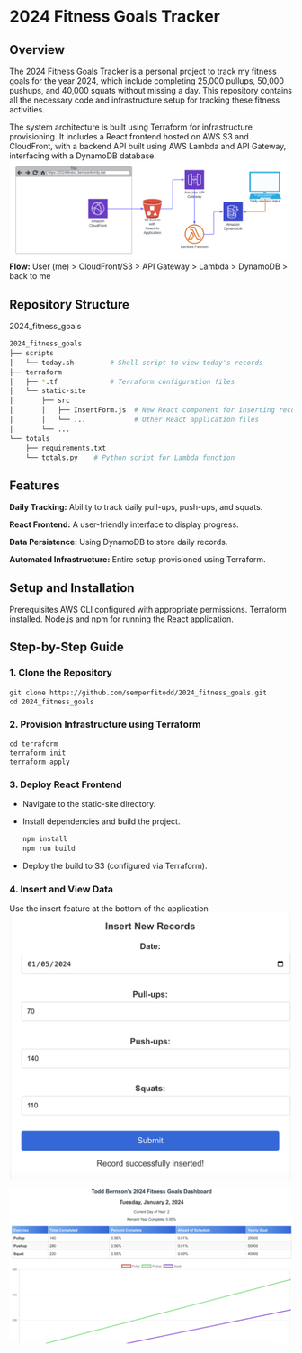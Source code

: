 # 2024 Fitness Goals Tracker
## Overview
The 2024 Fitness Goals Tracker is a personal project to track my fitness goals for the year 2024, which include completing 25,000 pullups, 50,000 pushups, and 40,000 squats without missing a day. This repository contains all the necessary code and infrastructure setup for tracking these fitness activities.

The system architecture is built using Terraform for infrastructure provisioning. It includes a React frontend hosted on AWS S3 and CloudFront, with a backend API built using AWS Lambda and API Gateway, interfacing with a DynamoDB database.
![2024_fitness_goals_architecture.png](images%2F2024_fitness_goals_architecture.png)
**Flow:** User (me) > CloudFront/S3 > API Gateway > Lambda > DynamoDB > back to me


## Repository Structure
2024_fitness_goals
```bash
2024_fitness_goals
├── scripts
│   └── today.sh         # Shell script to view today's records
├── terraform
│   ├── *.tf             # Terraform configuration files
│   └── static-site
│       ├── src
│       │   ├── InsertForm.js  # New React component for inserting records
│       │   └── ...            # Other React application files
│       └── ...
└── totals
    ├── requirements.txt
    └── totals.py    # Python script for Lambda function
```
## Features
**Daily Tracking:** Ability to track daily pull-ups, push-ups, and squats.

**React Frontend:** A user-friendly interface to display progress.

**Data Persistence:** Using DynamoDB to store daily records.

**Automated Infrastructure:** Entire setup provisioned using Terraform.
## Setup and Installation
Prerequisites
AWS CLI configured with appropriate permissions.
Terraform installed.
Node.js and npm for running the React application.
## Step-by-Step Guide
### 1. Clone the Repository

    git clone https://github.com/semperfitodd/2024_fitness_goals.git
    cd 2024_fitness_goals
### 2. Provision Infrastructure using Terraform

    cd terraform
    terraform init
    terraform apply

### 3. Deploy React Frontend

* Navigate to the static-site directory.
* Install dependencies and build the project.

    ```bash
    npm install
    npm run build
    ```
* Deploy the build to S3 (configured via Terraform).
### 4. Insert and View Data

Use the insert feature at the bottom of the application
![insert.png](images%2Finsert.png)

  ![website.png](images%2Fwebsite.png)